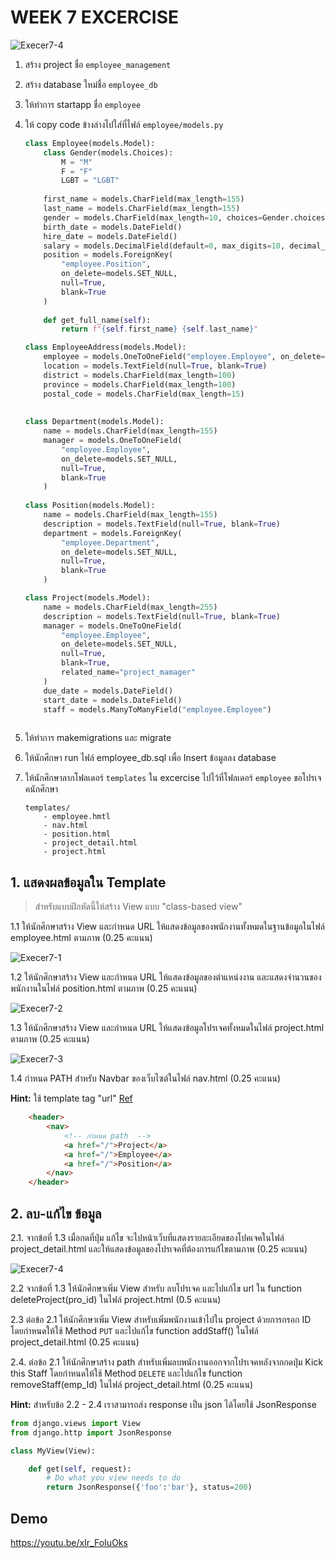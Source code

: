 # WEEK 7 EXCERCISE
![Execer7-4](./images/ER7.png)

1. สร้าง project ชื่อ `employee_management`
2. สร้าง database ใหม่ชื่อ `employee_db`
4. ให้ทำการ startapp ชื่อ `employee`
5. ให้ copy code ข้างล่างไปใส่ที่ไฟล์ `employee/models.py`

    ``` PYTHON
    class Employee(models.Model):
        class Gender(models.Choices):
            M = "M"
            F = "F"
            LGBT = "LGBT"
            
        first_name = models.CharField(max_length=155)
        last_name = models.CharField(max_length=155)
        gender = models.CharField(max_length=10, choices=Gender.choices)
        birth_date = models.DateField()
        hire_date = models.DateField()
        salary = models.DecimalField(default=0, max_digits=10, decimal_places=2)
        position = models.ForeignKey(
            "employee.Position", 
            on_delete=models.SET_NULL, 
            null=True, 
            blank=True
        )
        
        def get_full_name(self):
            return f"{self.first_name} {self.last_name}"

    class EmployeeAddress(models.Model):
        employee = models.OneToOneField("employee.Employee", on_delete=models.PROTECT)
        location = models.TextField(null=True, blank=True)
        district = models.CharField(max_length=100)
        province = models.CharField(max_length=100)
        postal_code = models.CharField(max_length=15)
        
        
    class Department(models.Model):
        name = models.CharField(max_length=155)
        manager = models.OneToOneField(
            "employee.Employee", 
            on_delete=models.SET_NULL, 
            null=True, 
            blank=True
        )
        
    class Position(models.Model):
        name = models.CharField(max_length=155)
        description = models.TextField(null=True, blank=True)
        department = models.ForeignKey(
            "employee.Department",
            on_delete=models.SET_NULL, 
            null=True, 
            blank=True
        )

    class Project(models.Model):
        name = models.CharField(max_length=255)
        description = models.TextField(null=True, blank=True)
        manager = models.OneToOneField(
            "employee.Employee", 
            on_delete=models.SET_NULL, 
            null=True, 
            blank=True,
            related_name="project_mamager"
        )
        due_date = models.DateField()
        start_date = models.DateField()
        staff = models.ManyToManyField("employee.Employee")
        
    ```

6. ให้ทำการ makemigrations และ migrate
7. ให้นักศึกษา run ไฟล์ employee_db.sql เพื่อ Insert ข้อมูลลง database
8. ให้นักศึกษาลากโฟลเดอร์ `templates` ใน excercise ไปไว้ที่โฟลเดอร์ `employee` ขอโปรเจคนักศึกษา
    ```
    templates/
        - employee.hmtl
        - nav.html
        - position.html
        - project_detail.html
        - project.html
    ```


## 1. แสดงผลข้อมูลใน Template

> สำหรับแบบฝึกหัดนี้ให้สร้าง View แบบ "class-based view"

 1.1 ให้นักศึกษาสร้าง View และกำหนด URL ให้แสดงข้อมูลของพนักงานทั้งหมดในฐานข้อมูลในไฟล์ employee.html ตามภาพ (0.25 คะแนน)

![Execer7-1](./images/em1.png)

 1.2 ให้นักศึกษาสร้าง View และกำหนด URL ให้แสดงข้อมูลของตำแหน่งงาน และแสดงจำนวนของพนักงานในไฟล์ position.html ตามภาพ (0.25 คะแนน)

![Execer7-2](./images/po2.png)

 1.3 ให้นักศึกษาสร้าง View และกำหนด URL ให้แสดงข้อมูลโปรเจคทั้งหมดในไฟล์ project.html ตามภาพ (0.25 คะแนน)

![Execer7-3](./images/pro3.png)

 1.4 กำหนด PATH สำหรับ Navbar ของเว็บไซต์ในไฟล์ nav.html (0.25 คะแนน)

 **Hint:** ใช้ template tag "url" [Ref](https://docs.djangoproject.com/en/5.0/ref/templates/builtins/#url) 

```HTML
    <header>
        <nav>
            <!-- กำหนด path  -->
            <a href="/">Project</a>
            <a href="/">Employee</a>
            <a href="/">Position</a>
        </nav>
    </header>
```

## 2. ลบ-แก้ไข ข้อมูล

2.1. จากข้อที่ 1.3 เมื่อกดที่ปุ่ม แก้ไข จะไปหน้าเว็บที่แสดงรายละเอียดของโปคเจคในไฟล์ project_detail.html และให้แสดงข้อมูลของโปรเจคที่ต้องการแก่้ไขตามภาพ (0.25 คะแนน)

![Execer7-4](./images/prodetail4.png)

2.2 จากข้อที่ 1.3 ให้นักศึกษาเพิ่ม View สำหรับ ลบโปรเจค และไปแก้ไข url ใน function deleteProject(pro_id) ในไฟล์ project.html (0.5 คะแนน)

2.3 ต่อข้อ 2.1 ให้นักศึกษาเพิ่ม View สำหรับเพิ่มพนักงานเข้าไปใน project ด้วยการกรอก ID โดยกำหนดให้ใช้ Method `PUT` และไปแก้ไข function addStaff() ในไฟล์ project_detail.html (0.25 คะแนน)

2.4. ต่อข้อ 2.1 ให้นักศึกษาสร้าง path สำหรับเพิ่มลบพนักงานออกจากโปรเจคหลังจากกดปุ่ม Kick this Staff โดยกำหนดให้ใช้ Method `DELETE` และไปแก้ไข function removeStaff(emp_Id) ในไฟล์ project_detail.html (0.25 คะแนน)

**Hint:** สำหรับข้อ 2.2 - 2.4 เราสามารถส่ง response เป็น json ได้โดยใช้ JsonResponse

```python
from django.views import View
from django.http import JsonResponse

class MyView(View):

    def get(self, request):
        # Do what you view needs to do
        return JsonResponse({'foo':'bar'}, status=200)
```

## Demo
https://youtu.be/xIr_FoIuOks
